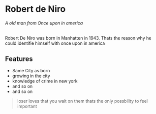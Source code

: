 # Robert de Niro

###### A old man from Once upon in america

Robert De Niro was born in Manhatten in 1943.
Thats the reason why he could identifie himself with once upon in america

## Features

* Same City as born
* growing in the city
* knowledge of crime in new york
* and so on
* and so on

> loser loves that you wait on them
> thats the only possbility to feel important


